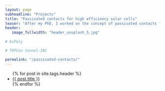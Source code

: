 ```yaml
---
layout: page
subheadline: "Projects"
title: "Passivated contacts for high efficiency solar cells"
teaser: "After my PhD, I worked on the concept of passivated contacts for high efficiency solar cells for 4 years"
header:
   image_fullwidth: "header_unsplash_5.jpg"
   
# biPoly

# TOPCon tunnel-IBC

permalink: "/passivated-contacts/"
---
```

<ul>
    {% for post in site.tags.header %}
    <li><a href="{{ site.url }}{{ site.baseurl }}{{ post.url }}">{{ post.title }}</a></li>
    {% endfor %}
</ul>
